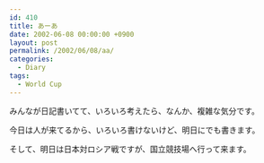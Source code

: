 ```yaml
---
id: 410
title: あーあ
date: 2002-06-08 00:00:00 +0900
layout: post
permalink: /2002/06/08/aa/
categories:
  - Diary
tags:
  - World Cup
---
```

みんなが日記書いてて、いろいろ考えたら、なんか、複雑な気分です。

今日は人が来てるから、いろいろ書けないけど、明日にでも書きます。

そして、明日は日本対ロシア戦ですが、国立競技場へ行って来ます。
